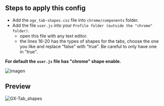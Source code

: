 ## Steps to apply this config

<ul>
  <li>Add the <code>ogx_tab-shapes.css</code> file into <code>chrome/components</code> folder.</li>
  <li>Add the file <code>user.js</code> into your <code>Profile folder (outside the "chrome" folder)</code>.
    <ul>
      <li>open this file with any text editor.</li>
      <li>the lines 16-20 has the types of shapes for the tabs, choose the one you like and replace "false" with "true".
       Be careful to only have one in "true".</li>
    </ul></li>
</ul>

<p><b>For default the <code>user.js</code> file has "chrome" shape enable.</b></p>

![imagen](https://user-images.githubusercontent.com/22057609/217698676-5337004e-f047-46bd-bef6-3ef56065aed3.png)

## Preview

![GX-Tab_shapes](https://user-images.githubusercontent.com/22057609/211934914-f46a674a-f636-4daa-bc37-981a7e2a2901.png)
